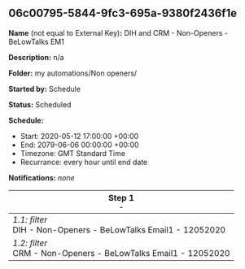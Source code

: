 ## 06c00795-5844-9fc3-695a-9380f2436f1e

**Name** (not equal to External Key)**:** DIH and CRM - Non-Openers - BeLowTalks EM1

**Description:** n/a

**Folder:** my automations/Non openers/

**Started by:** Schedule

**Status:** Scheduled

**Schedule:**

* Start: 2020-05-12 17:00:00 +00:00
* End: 2079-06-06 00:00:00 +00:00
* Timezone: GMT Standard Time
* Recurrance: every hour until end date

**Notifications:** _none_


| Step 1<br>_<small>-</small>_ |
| --- |
| _1.1: filter_<br>DIH - Non-Openers - BeLowTalks Email1 - 12052020 |
| _1.2: filter_<br>CRM - Non-Openers - BeLowTalks Email1 - 12052020 |
